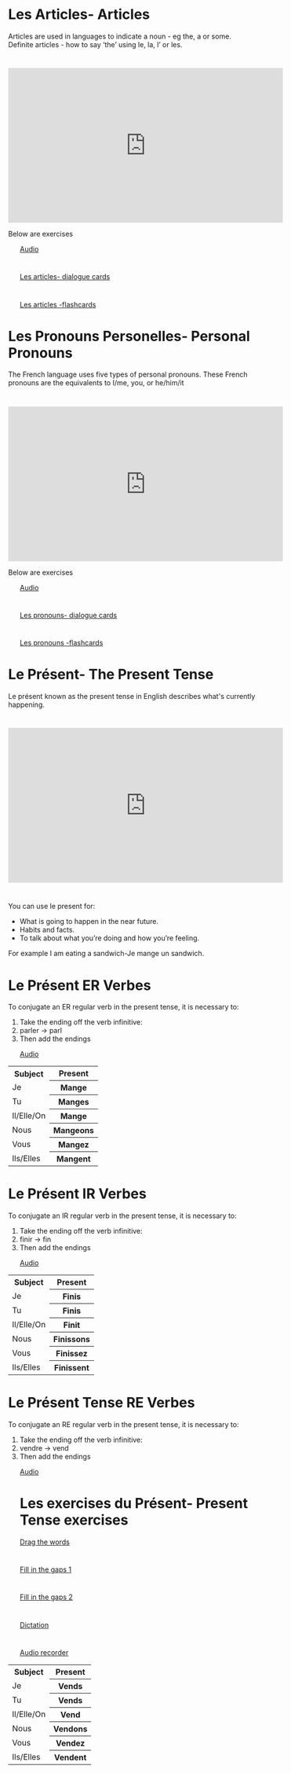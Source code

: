 <h1>Les Articles- Articles</h1>
Articles are used in languages to indicate a noun - eg the, a or some.
Definite articles - how to say ‘the’ using le, la, l’ or les.

<h1></h1>

<iframe width="560" height="315" src="https://www.youtube.com/embed/NukTD7A81uY" frameborder="0" allow="accelerometer; autoplay; encrypted-media; gyroscope; picture-in-picture" allowfullscreen></iframe>

Below are exercises 
<ul>
 
<a href="https://h5p.org/h5p/embed/404204">Audio</a>

<h1></h1>

<a href="https://h5p.org/h5p/embed/403082"> Les articles- dialogue cards</a>

<h1></h1>

<a href="https://h5p.org/h5p/embed/374396">Les articles -flashcards</a>
</ul>

<h1>Les Pronouns Personelles- Personal Pronouns</h1>
The French language uses five types of personal pronouns. These French pronouns are the equivalents to I/me, you, or he/him/it

<h1></h1>

<iframe width="560" height="315" src="https://www.youtube.com/embed/1TEjPPXd3Ns" frameborder="0" allow="accelerometer; autoplay; encrypted-media; gyroscope; picture-in-picture" allowfullscreen></iframe>

Below are exercises
<ul>
<a href="https://h5p.org/h5p/embed/404203">Audio</a>
 
 <h1></h1>
 
<a href="https://h5p.org/h5p/embed/399600">Les pronouns- dialogue cards</a>
 
 <h1></h1>
 
<a href="https://h5p.org/h5p/embed/403088">Les pronouns -flashcards </a>
</ul>
 
<h1>Le Présent- The Present Tense</h1>

Le présent known as the present tense in English describes what's currently happening.

<h1></h1>


<iframe width="560" height="315" src="https://www.youtube.com/embed/ahmIEn3liXI" frameborder="0" allow="accelerometer; autoplay; encrypted-media; gyroscope; picture-in-picture" allowfullscreen></iframe>

<h1></h1>

You can use le present for:
<ul>
<li>What is going to happen in the near future.</li>
<li>Habits and facts.</li>
<li>To talk about what you’re doing and how you’re feeling.</li>
</ul>
For example I am eating a sandwich-Je mange un sandwich.




<h1>Le Présent ER Verbes</h1>
<table>
<tr><th>Subject</th><th> Present</th> 
<tr><td>Je<th> Mange</th> 
<tr><td>Tu<th> Manges</th>  
<tr><td>Il/Elle/On<th> Mange</th> 
<tr><td>Nous<th> Mangeons</th> 
<tr><td>Vous<th> Mangez</th> 
<tr><td>Ils/Elles<th> Mangent</th> 


To conjugate an ER regular verb in the present tense, it is necessary to:
<ol>
<li>Take the ending off the verb infinitive:</li>
<li>parler → parl</li> 
<li>Then add the endings</li>
 
<a href="https://h5p.org/h5p/embed/404208">Audio</a>



<table>
<tr><th>Subject</th><th> Present</th> 
<tr><td>Je<th> Finis</th> 
<tr><td>Tu<th> Finis</th>  
<tr><td>Il/Elle/On<th> Finit</th> 
<tr><td>Nous<th> Finissons</th> 
<tr><td>Vous<th> Finissez</th> 
<tr><td>Ils/Elles<th> Finissent</th>




<h1>Le Présent IR Verbes</h1>

To conjugate an IR regular verb in the present tense, it is necessary to:
<ol>
<li>Take the ending off the verb infinitive:</li>
<li>finir → fin</li> 
<li>Then add the endings</li>
 
<a href="https://h5p.org/h5p/embed/404209">Audio</a>
</ol>


<table>
<tr><th>Subject</th><th> Present</th> 
<tr><td>Je<th> Vends</th> 
<tr><td>Tu<th> Vends</th>  
<tr><td>Il/Elle/On<th> Vend</th> 
<tr><td>Nous<th> Vendons</th> 
<tr><td>Vous<th> Vendez</th> 
<tr><td>Ils/Elles<th> Vendent</th>
<h1>Le Présent Tense RE Verbes</h1>



To conjugate an RE regular verb in the present tense, it is necessary to:
<ol>
<li>Take the ending off the verb infinitive:</li>
<li>vendre → vend</li> 
<li>Then add the endings</li>
 
<a href="https://h5p.org/h5p/embed/404210">Audio</a>






<h1>Les exercises du Présent- Present Tense exercises</h1>

<a href="https://h5p.org/h5p/embed/374403">Drag the words</a>

<h1></h1>
<a href="https://h5p.org/h5p/embed/399614">Fill in the gaps 1</a>
<h1></h1>

<a href="https://h5p.org/h5p/embed/374409">Fill in the gaps 2</a>
<h1></h1>

<a href="https://h5p.org/h5p/embed/405834">Dictation</a>
<h1></h1>

<a href="https://h5p.org/h5p/embed/405836">Audio recorder</a>








